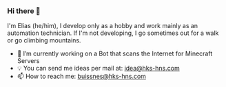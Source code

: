 ### Hi there 👋

I'm Elias (he/him), I develop only as a hobby and work mainly as an automation technician. If I'm not developing, I go sometimes out for a walk or go climbing mountains.

- 🔭 I’m currently working on a Bot that scans the Internet for Minecraft Servers
- 💡 You can send me ideas per mail at: idea@hks-hns.com
- 📫 How to reach me: buissnes@hks-hns.com

